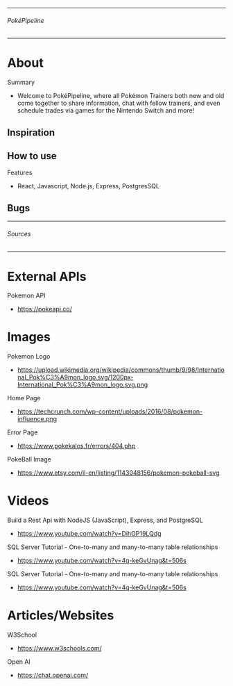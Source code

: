 --------------------------------------
###### PokéPipeline ##################
--------------------------------------

# About
Summary
- Welcome to PokéPipeline, where all Pokémon Trainers both new and old come together to share information, chat with fellow trainers, and even schedule trades via games for the Nintendo Switch and more!

Inspiration
- 

How to use
- 

Features
- React, Javascript, Node.js, Express, PostgresSQL

Bugs
- 


--------------------------------------
###### Sources #######################
--------------------------------------

# External APIs
Pokemon API
- https://pokeapi.co/


# Images
Pokemon Logo
- https://upload.wikimedia.org/wikipedia/commons/thumb/9/98/International_Pok%C3%A9mon_logo.svg/1200px-International_Pok%C3%A9mon_logo.svg.png

Home Page
- https://techcrunch.com/wp-content/uploads/2016/08/pokemon-influence.png

Error Page
- https://www.pokekalos.fr/errors/404.php

PokeBall Image
- https://www.etsy.com/il-en/listing/1143048156/pokemon-pokeball-svg 


# Videos
Build a Rest Api with NodeJS (JavaScript), Express, and PostgreSQL
- https://www.youtube.com/watch?v=DihOP19LQdg 

SQL Server Tutorial - One-to-many and many-to-many table relationships
- https://www.youtube.com/watch?v=4q-keGvUnag&t=506s

SQL Server Tutorial - One-to-many and many-to-many table relationships
- https://www.youtube.com/watch?v=4q-keGvUnag&t=506s 


# Articles/Websites
W3School
- https://www.w3schools.com/ 

Open AI
- https://chat.openai.com/ 